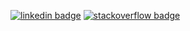 

[![linkedin badge](https://img.shields.io/badge/linkedin-blue?style=flat-square&logo=linkedin)](https://www.linkedin.com/in/marcos-martínez/)
[![stackoverflow badge](https://img.shields.io/badge/stackoverflow-red?style=flat-square&logo=stackoverflow)](https://es.stackoverflow.com/users/4163/marcos-martínez)



